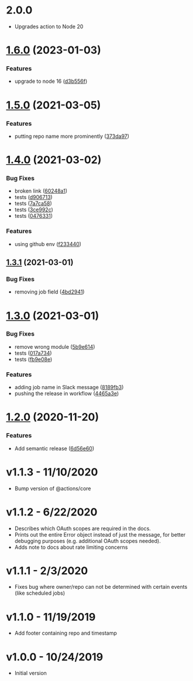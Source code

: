 # 2.0.0

- Upgrades action to Node 20

# [1.6.0](https://github.com/voxmedia/github-action-slack-notify-build/compare/v1.5.0...v1.6.0) (2023-01-03)

### Features

- upgrade to node 16 ([d3b556f](https://github.com/voxmedia/github-action-slack-notify-build/commit/d3b556fae7084b5835b1bef108379f0293ac64e9))

# [1.5.0](https://github.com/voxmedia/github-action-slack-notify-build/compare/v1.4.0...v1.5.0) (2021-03-05)

### Features

- putting repo name more prominently ([373da97](https://github.com/voxmedia/github-action-slack-notify-build/commit/373da97827332b19e753c84d1e5b7937dbe0fbfa))

# [1.4.0](https://github.com/voxmedia/github-action-slack-notify-build/compare/v1.3.1...v1.4.0) (2021-03-02)

### Bug Fixes

- broken link ([60248a1](https://github.com/voxmedia/github-action-slack-notify-build/commit/60248a188bc8c95bbd95cbba332fa40e0b6ef787))
- tests ([d906713](https://github.com/voxmedia/github-action-slack-notify-build/commit/d906713e9a594fb9a88233853008d82a3879d724))
- tests ([7a7ca58](https://github.com/voxmedia/github-action-slack-notify-build/commit/7a7ca58c85ed62bca087f54a171e0b39e7b5e16a))
- tests ([3ce992c](https://github.com/voxmedia/github-action-slack-notify-build/commit/3ce992c6ce94fb3133f57dcea615898481d5be40))
- tests ([0476331](https://github.com/voxmedia/github-action-slack-notify-build/commit/0476331b3622fb4d79b39508e2305864ffcb06c7))

### Features

- using github env ([f233440](https://github.com/voxmedia/github-action-slack-notify-build/commit/f233440956d44857156c07a9d035c719c211ed08))

## [1.3.1](https://github.com/voxmedia/github-action-slack-notify-build/compare/v1.3.0...v1.3.1) (2021-03-01)

### Bug Fixes

- removing job field ([4bd2941](https://github.com/voxmedia/github-action-slack-notify-build/commit/4bd29412ee530da06c25cd5ff9f331ba32e63f9a))

# [1.3.0](https://github.com/voxmedia/github-action-slack-notify-build/compare/v1.2.0...v1.3.0) (2021-03-01)

### Bug Fixes

- remove wrong module ([5b9e614](https://github.com/voxmedia/github-action-slack-notify-build/commit/5b9e614bc8b6b4890c0e0a13e192eeb92bd124d6))
- tests ([017a734](https://github.com/voxmedia/github-action-slack-notify-build/commit/017a734ff119328b66b4ea112c17a3d151c1d69f))
- tests ([fb9e08e](https://github.com/voxmedia/github-action-slack-notify-build/commit/fb9e08e6a5225d17b05766633e53064af85ee727))

### Features

- adding job name in Slack message ([8189fb3](https://github.com/voxmedia/github-action-slack-notify-build/commit/8189fb3863d27e3ba6e4de0a7eb08fa0286e5903))
- pushing the release in workflow ([4465a3e](https://github.com/voxmedia/github-action-slack-notify-build/commit/4465a3e5982572d66731d6cffeed49209b397984))

# [1.2.0](https://github.com/voxmedia/github-action-slack-notify-build/compare/v1.1.3...v1.2.0) (2020-11-20)

### Features

- Add semantic release ([6d56e60](https://github.com/voxmedia/github-action-slack-notify-build/commit/6d56e60b7083b18466446dcf4b45f1b566235400))

# v1.1.3 - 11/10/2020

- Bump version of @actions/core

# v1.1.2 - 6/22/2020

- Describes which OAuth scopes are required in the docs.
- Prints out the entire Error object instead of just the message, for better debugging purposes (e.g. additional OAuth scopes needed).
- Adds note to docs about rate limiting concerns

# v1.1.1 - 2/3/2020

- Fixes bug where owner/repo can not be determined with certain events (like scheduled jobs)

# v1.1.0 - 11/19/2019

- Add footer containing repo and timestamp

# v1.0.0 - 10/24/2019

- Initial version
